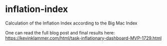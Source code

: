 # inflation-index
Calculation of the Inflation Index according to the Big Mac Index

One can read the full blog post and final results here: 
https://kevinklammer.com/html/task-inflationary-dashboard-MVP-1729.html
